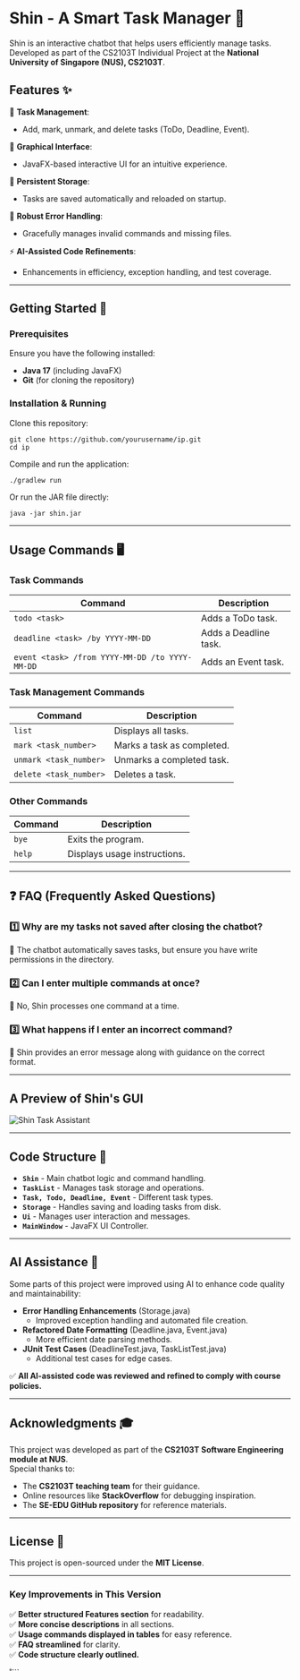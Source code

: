 # Shin - A Smart Task Manager 📝

Shin is an interactive chatbot that helps users efficiently manage tasks.  
Developed as part of the CS2103T Individual Project at the **National University of Singapore (NUS), CS2103T**.

## Features ✨  

📝 **Task Management**:  
- Add, mark, unmark, and delete tasks (ToDo, Deadline, Event).  

🎨 **Graphical Interface**:  
- JavaFX-based interactive UI for an intuitive experience.  

💾 **Persistent Storage**:  
- Tasks are saved automatically and reloaded on startup.  

🚦 **Robust Error Handling**:  
- Gracefully manages invalid commands and missing files.  

⚡ **AI-Assisted Code Refinements**:  
- Enhancements in efficiency, exception handling, and test coverage.  

---

## Getting Started 🚀  

### **Prerequisites**  
Ensure you have the following installed:  
- **Java 17** (including JavaFX)  
- **Git** (for cloning the repository)  

### **Installation & Running**  
Clone this repository:  
```
git clone https://github.com/yourusername/ip.git
cd ip
```
Compile and run the application:  
```
./gradlew run
```
Or run the JAR file directly:  
```
java -jar shin.jar
```

---

## Usage Commands 🖥️

### Task Commands

| Command                          | Description                |
|----------------------------------|----------------------------|
| `todo <task>`                    | Adds a ToDo task.          |
| `deadline <task> /by YYYY-MM-DD`  | Adds a Deadline task.      |
| `event <task> /from YYYY-MM-DD /to YYYY-MM-DD` | Adds an Event task. |

### Task Management Commands

| Command              | Description                      |
|----------------------|----------------------------------|
| `list`              | Displays all tasks.             |
| `mark <task_number>` | Marks a task as completed.     |
| `unmark <task_number>` | Unmarks a completed task.  |
| `delete <task_number>` | Deletes a task.            |

### Other Commands

| Command  | Description                   |
|----------|--------------------------------|
| `bye`    | Exits the program.            |
| `help`   | Displays usage instructions.  |


---

## ❓ FAQ (Frequently Asked Questions)  

### 1️⃣ **Why are my tasks not saved after closing the chatbot?**  
📌 The chatbot automatically saves tasks, but ensure you have write permissions in the directory.  

### 2️⃣ **Can I enter multiple commands at once?**  
🚫 No, Shin processes one command at a time.  

### 3️⃣ **What happens if I enter an incorrect command?**  
📌 Shin provides an error message along with guidance on the correct format.  

---

## **A Preview of Shin's GUI**  
![Shin Task Assistant](Ui.png)  

---

## Code Structure 📂  
- **`Shin`** - Main chatbot logic and command handling.  
- **`TaskList`** - Manages task storage and operations.  
- **`Task, Todo, Deadline, Event`** - Different task types.  
- **`Storage`** - Handles saving and loading tasks from disk.  
- **`Ui`** - Manages user interaction and messages.  
- **`MainWindow`** - JavaFX UI Controller.  

---

## AI Assistance 🤖  
Some parts of this project were improved using AI to enhance code quality and maintainability:  

- **Error Handling Enhancements** (Storage.java)  
  - Improved exception handling and automated file creation.  
- **Refactored Date Formatting** (Deadline.java, Event.java)  
  - More efficient date parsing methods.  
- **JUnit Test Cases** (DeadlineTest.java, TaskListTest.java)  
  - Additional test cases for edge cases.  

✅ **All AI-assisted code was reviewed and refined to comply with course policies.**  

---

## **Acknowledgments 🎓**  
This project was developed as part of the **CS2103T Software Engineering module at NUS**.  
Special thanks to:  
- The **CS2103T teaching team** for their guidance.  
- Online resources like **StackOverflow** for debugging inspiration.  
- The **SE-EDU GitHub repository** for reference materials.  

---

## **License 📜**  
This project is open-sourced under the **MIT License**.  

---

### **Key Improvements in This Version**
✅ **Better structured Features section** for readability.  
✅ **More concise descriptions** in all sections.  
✅ **Usage commands displayed in tables** for easy reference.  
✅ **FAQ streamlined** for clarity.  
✅ **Code structure clearly outlined.**  

˚```

